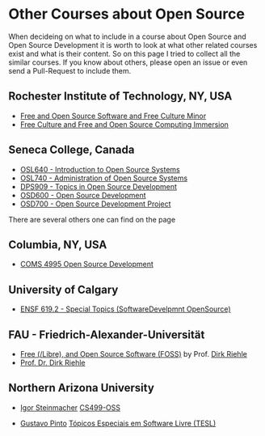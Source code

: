 # Other Courses about Open Source

When decideing on what to include in a course about Open Source and Open Source Development it is worth to look at what other related courses
exist and what is their content. So on this page I tried to collect all the similar courses. If you know about others, please open an issue
or even send a Pull-Request to include them.

## Rochester Institute of Technology, NY, USA

* [Free and Open Source Software and Free Culture Minor](https://www.rit.edu/study/free-and-open-source-software-and-free-culture-minor)
* [Free Culture and Free and Open Source Computing Immersion](https://www.rit.edu/computing/study/free-culture-and-free-and-open-source-computing-immersion)


## Seneca College, Canada

* [OSL640 - Introduction to Open Source Systems](https://www.senecacollege.ca/cgi-bin/subject?s1=OSL640)
* [OSL740 - Administration of Open Source Systems](https://www.senecacollege.ca/cgi-bin/subject?s1=OSL740)
* [DPS909 - Topics in Open Source Development](https://www.senecacollege.ca/cgi-bin/subject?s1=DPS909)
* [OSD600 - Open Source Development](https://www.senecacollege.ca/cgi-bin/subject?s1=OSD600)
* [OSD700 - Open Source Development Project](https://www.senecacollege.ca/cgi-bin/subject?s1=OSD700)

There are several others one can find on the page

## Columbia, NY, USA

* [COMS 4995 Open Source Development](https://www.cs.columbia.edu/~paine/4995/)


## University of Calgary

* [ENSF 619.2 - Special Topics (SoftwareDevelpmnt OpenSource)](https://contacts.ucalgary.ca/info/enel/courses/f22/ENSF619.2)


## FAU - Friedrich-Alexander-Universität

* [Free (/Libre), and Open Source Software (FOSS)](https://profriehle.com/open-courses/free-and-open-source-software/) by Prof. [Dirk Riehle](https://dirkriehle.com/)
* [Prof. Dr. Dirk Riehle](https://oss.cs.fau.de/person/riehle-dirk/)


## Northern Arizona University

* [Igor Steinmacher](https://experts.nau.edu/en/persons/igor-steinmacher) [CS499-OSS](https://github.com/igorsteinmacher/CS499-OSS)


* [Gustavo Pinto](https://gustavopinto.org/)  [Tópicos Especiais em Software Livre (TESL)](https://github.com/gustavopinto/tesl)

